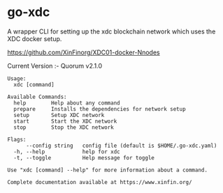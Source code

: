 # go-xdc
A wrapper CLI for setting up the xdc blockchain network which uses the XDC docker setup.

https://github.com/XinFinorg/XDC01-docker-Nnodes

Current Version :- Quorum v2.1.0

```
Usage:
  xdc [command]

Available Commands:
  help        Help about any command
  prepare     Installs the dependencies for network setup
  setup       Setup XDC network
  start       Start the XDC network
  stop        Stop the XDC network

Flags:
      --config string   config file (default is $HOME/.go-xdc.yaml)
  -h, --help            help for xdc
  -t, --toggle          Help message for toggle

Use "xdc [command] --help" for more information about a command.

Complete documentation available at https://www.xinfin.org/

```
